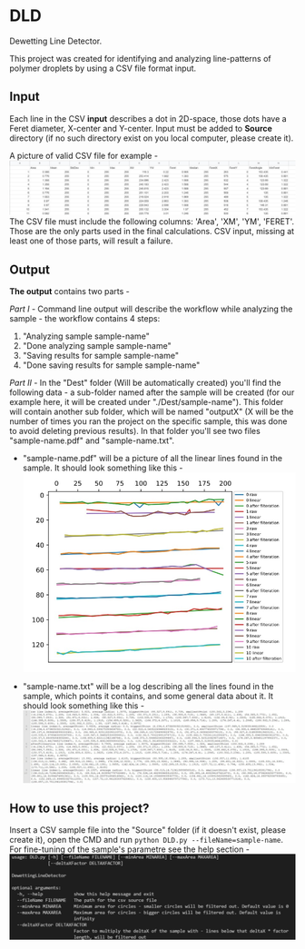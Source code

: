 # DLD
Dewetting Line Detector.

This project was created for identifying and analyzing line-patterns of polymer droplets by using a CSV file format input.

## Input
Each line in the CSV **input** describes a dot in 2D-space, those dots have a Feret diameter, X-center and Y-center. Input must be added to **Source** directory (if no such directory exist on you local computer, please create it).

A picture of valid CSV file for example - ![alt text](https://github.com/1nir1/DLD/blob/master/Doc/ValidCsvExample.jpeg "Valid CSV example")
The CSV file must include the following columns: 'Area', 'XM', 'YM', 'FERET'. Those are the only parts used in the final calculations. CSV input, missing at least one of those parts, will result a failure.

## Output
**The output** contains two parts - 

*Part I* - Command line output will describe the workflow while analyzing the sample - the workflow contains 4 steps:
  1. "Analyzing sample sample-name"
  2. "Done analyzing sample sample-name"
  3. "Saving results for sample sample-name"
  4. "Done saving results for sample sample-name"

*Part II* - In the "Dest" folder (Will be automatically created) you'll find the following data - a sub-folder named after the sample will be created (for our example here, it will be created under "./Dest/sample-name").
This folder will contain another sub folder, which will be named "outputX" (X will be the number of times you ran the project on the specific sample, this was done to avoid deleting previous results). In that folder you'll see two files "sample-name.pdf" and "sample-name.txt".

- "sample-name.pdf" will be a picture of all the linear lines found in the sample. It should look something like this -
![alt text](https://github.com/1nir1/DLD/blob/master/Doc/sample-name.pdf.jpeg "sample-name.pdf example")

- "sample-name.txt" will be a log describing all the lines found in the sample, which points it contains, and some general data about it. It should look something like this -
![alt text](https://github.com/1nir1/DLD/blob/master/Doc/sample-name.txt.jpeg "sample-name.txt example")

## How to use this project?
Insert a CSV sample file into the "Source" folder (if it doesn't exist, please create it), open the CMD and run `python DLD.py --fileName=sample-name`.
For fine-tuning of the sample's parametre see the help section -
 ![alt text](https://github.com/1nir1/DLD/blob/master/Doc/HelpSection.jpeg "Valid CSV example")
